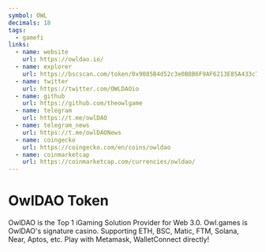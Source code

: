 ```yaml
---
symbol: OWL
decimals: 18
tags:
  - gamefi
links:
  - name: website
    url: https://owldao.io/
  - name: explorer
    url: https://bscscan.com/token/0x9085B4d52c3e0B8B6F9AF6213E85A433c7D76f19
  - name: twitter
    url: https://twitter.com/OWLDAOio
  - name: github
    url: https://github.com/theowlgame
  - name: telegram
    url: https://t.me/owlDAO
  - name: telegram_news
    url: https://t.me/owlDAONews
  - name: coingecko
    url: https://coingecko.com/en/coins/owldao
  - name: coinmarketcap
    url: https://coinmarketcap.com/currencies/owldao/
---
```


# OwlDAO Token

OwlDAO is the Top 1 iGaming Solution Provider for Web 3.0. Owl.games is OwlDAO's signature casino. Supporting ETH, BSC, Matic, FTM, Solana, Near, Aptos, etc. Play with Metamask, WalletConnect directly!
